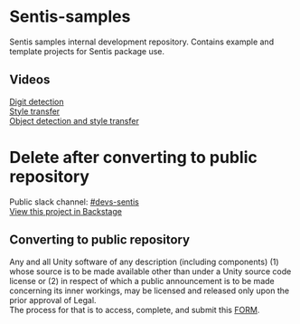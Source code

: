 # Sentis-samples
Sentis samples internal development repository. Contains example and template projects for Sentis package use.
## Videos
[Digit detection](https://www.youtube.com/watch?v=IofX0CAYdmU) <br/>
[Style transfer](https://www.youtube.com/watch?v=dSzbDRQsNsg) <br/>
[Object detection and style transfer](https://www.youtube.com/watch?v=_J-Ll2SfOoY) <br/>


# Delete after converting to public repository
Public slack channel: [#devs-sentis](https://unity.slack.com/messages/CAFUH1CQN/) <br/>
[View this project in Backstage](https://backstage.corp.unity3d.com/catalog/default/component/sentis-samples) <br/>
## Converting to public repository
Any and all Unity software of any description (including components) (1) whose source is to be made available other than under a Unity source code license or (2) in respect of which a public announcement is to be made concerning its inner workings, may be licensed and released only upon the prior approval of Legal.  
The process for that is to access, complete, and submit this [FORM](https://docs.google.com/forms/d/e/1FAIpQLSe3H6PARLPIkWVjdB_zMvuIuIVtrqNiGlEt1yshkMCmCMirvA/viewform).
